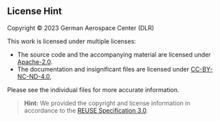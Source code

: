 <!--
SPDX-FileCopyrightText: 2023 German Aerospace Center (DLR)

SPDX-License-Identifier: CC-BY-NC-ND-4.0
-->

## License Hint

Copyright © 2023 German Aerospace Center (DLR)

This work is licensed under multiple licenses:
- The source code and the accompanying material are licensed under [Apache-2.0](LICENSES/Apache-2.0.txt).
- The documentation and insignificant files are licensed under [CC-BY-NC-ND-4.0](LICENSES/CC-BY-NC-ND-4.0.txt),
 
Please see the individual files for more accurate information.

> **Hint:** We provided the copyright and license information in accordance to the [REUSE Specification 3.0](https://reuse.software/spec/).
